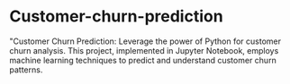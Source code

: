 # Customer-churn-prediction
"Customer Churn Prediction: Leverage the power of Python for customer churn analysis. This project, implemented in Jupyter Notebook, employs machine learning techniques to predict and understand customer churn patterns. 
